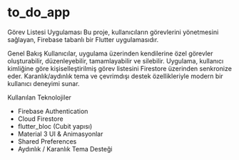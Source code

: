 # to_do_app

Görev Listesi Uygulaması
Bu proje, kullanıcıların görevlerini yönetmesini sağlayan, Firebase tabanlı bir Flutter uygulamasıdır.

Genel Bakış
Kullanıcılar, uygulama üzerinden kendilerine özel görevler oluşturabilir, düzenleyebilir, tamamlayabilir ve silebilir. Uygulama, kullanıcı kimliğine göre kişiselleştirilmiş görev listesini Firestore üzerinden senkronize eder. Karanlık/aydınlık tema ve çevrimdışı destek özellikleriyle modern bir kullanıcı deneyimi sunar.

Kullanılan Teknolojiler

- Firebase Authentication
- Cloud Firestore
- flutter_bloc (Cubit yapısı)
- Material 3 UI & Animasyonlar
- Shared Preferences
- Aydınlık / Karanlık Tema Desteği